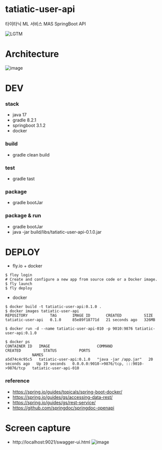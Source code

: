 # tatiatic-user-api
타이타닉 ML 서비스 MAS SpringBoot API

![LGTM](https://i.lgtm.fun/2j9j.png)

# Architecture
![image](https://github.com/dMario24/tatiatic-user-api/assets/134017660/31ade392-602a-4aaa-ba60-ea9ed8c40349)

# DEV
### stack
- java 17
- gradle 8.2.1
- springboot 3.1.2
- docker
  
### build
- gradle clean build

### test
- gradle tast

### package
- gradle bootJar

### package & run
- gradle bootJar
- java -jar build/libs/tatiatic-user-api-0.1.0.jar

# DEPLOY
- fly.io + docker
```
$ floy login
# Create and configure a new app from source code or a Docker image.
$ fly launch
$ fly deploy
```

- docker
```
$ docker build -t tatiatic-user-api:0.1.0 .
$ docker images tatiatic-user-api
REPOSITORY          TAG       IMAGE ID       CREATED          SIZE
tatiatic-user-api   0.1.0     85e89f18771d   21 seconds ago   326MB

$ docker run -d --name tatiatic-user-api-010 -p 9010:9876 tatiatic-user-api:0.1.0

$ docker ps                      
CONTAINER ID   IMAGE                     COMMAND                CREATED          STATUS          PORTS                           
            NAMES
a5d74c4c95c5   tatiatic-user-api:0.1.0   "java -jar /app.jar"   20 seconds ago   Up 19 seconds   0.0.0.0:9010->9876/tcp, :::9010->9876/tcp   tatiatic-user-api-010
```

### reference
- https://spring.io/guides/topicals/spring-boot-docker/
- https://spring.io/guides/gs/accessing-data-rest/
- https://spring.io/guides/gs/rest-service/
- https://github.com/springdoc/springdoc-openapi


# Screen capture
- http://localhost:9021/swagger-ui.html
![image](https://github.com/dMario24/tatiatic-user-api/assets/134017660/5e743c8f-b03f-47d9-b188-8a698a559feb)


